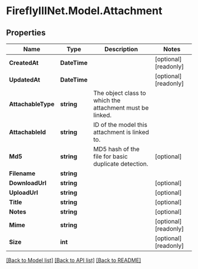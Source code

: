 # FireflyIIINet.Model.Attachment

## Properties

Name | Type | Description | Notes
------------ | ------------- | ------------- | -------------
**CreatedAt** | **DateTime** |  | [optional] [readonly] 
**UpdatedAt** | **DateTime** |  | [optional] [readonly] 
**AttachableType** | **string** | The object class to which the attachment must be linked. | 
**AttachableId** | **string** | ID of the model this attachment is linked to. | 
**Md5** | **string** | MD5 hash of the file for basic duplicate detection. | [optional] 
**Filename** | **string** |  | 
**DownloadUrl** | **string** |  | [optional] 
**UploadUrl** | **string** |  | [optional] 
**Title** | **string** |  | [optional] 
**Notes** | **string** |  | [optional] 
**Mime** | **string** |  | [optional] [readonly] 
**Size** | **int** |  | [optional] [readonly] 

[[Back to Model list]](../README.md#documentation-for-models) [[Back to API list]](../README.md#documentation-for-api-endpoints) [[Back to README]](../README.md)

